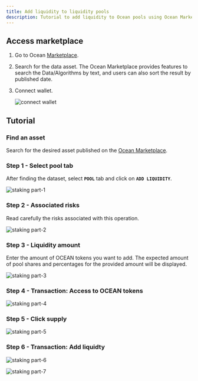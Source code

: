 ```yaml
---
title: Add liquidity to liquidity pools
description: Tutorial to add liquidity to Ocean pools using Ocean Market
---
```


## Access marketplace

1. Go to Ocean <a href="https://v4.market.oceanprotocol.com/" target="_blank">Marketplace</a>.
2. Search for the data asset.
   The Ocean Marketplace provides features to search the Data/Algorithms by text, and users can also sort the result by published date.

3. Connect wallet.

   ![connect wallet](images/marketplace/consume-connect-wallet.png 'Connect wallet')

## Tutorial

### Find an asset

Search for the desired asset published on the <a href="https://v4.market.oceanprotocol.com/" target="_blank">Ocean Marketplace</a>.

### Step 1 - Select pool tab

After finding the dataset, select **`POOL`** tab and click on **`ADD LIQUIDITY`**.

![staking part-1](images/marketplace/Staking-1.png 'POOL tab')

### Step 2 - Associated risks

Read carefully the risks associated with this operation.

![staking part-2](images/marketplace/Staking-2.png 'Associated risks')

### Step 3 - Liquidity amount

Enter the amount of OCEAN tokens you want to add. The expected amount of pool shares and percentages for the provided amount will be displayed.

![staking part-3](images/marketplace/Staking-3.png 'Add liquidity amount')

### Step 4 - Transaction: Access to OCEAN tokens

![staking part-4](images/marketplace/Staking-4.png 'Transaction: Approve spend limit')

### Step 5 - Click supply

![staking part-5](images/marketplace/Staking-5.png 'SUPPLY liquidity')

### Step 6 - Transaction: Add liquidty

![staking part-6](images/marketplace/Staking-6.png 'Transaction: Add liquidity')

![staking part-7](images/marketplace/Staking-7.png 'View transaction')
